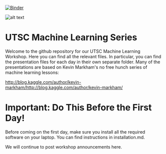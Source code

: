 [![Binder](http://mybinder.org/badge.svg)](http://mybinder.org/repo/dtamayo/MachineLearning)

![alt text](https://github.com/dtamayo/MachineLearning/blob/master/images/machinelearning.jpg "Logo")

# UTSC Machine Learning Series

Welcome to the github repository for our UTSC Machine Learning Workshop.
Here you can find all the relevant files.
In particular, you can find the presentation files for each day in their own separate folder.
Many of the presentations are based on Kevin Markham's no free hunch series of machine learning lessons:

<http://blog.kaggle.com/author/kevin-markham/http://blog.kaggle.com/author/kevin-markham/>

# Important:  Do This Before the First Day!

Before coming on the first day, make sure you install all the required software on your laptop.
You can find instructions in installation.md.

We will continue to post workshop announcements here.
